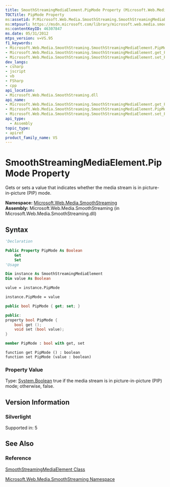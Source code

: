 ```yaml
---
title: SmoothStreamingMediaElement.PipMode Property (Microsoft.Web.Media.SmoothStreaming)
TOCTitle: PipMode Property
ms:assetid: P:Microsoft.Web.Media.SmoothStreaming.SmoothStreamingMediaElement.PipMode
ms:mtpsurl: https://msdn.microsoft.com/library/microsoft.web.media.smoothstreaming.smoothstreamingmediaelement.pipmode(v=VS.95)
ms:contentKeyID: 46307847
ms.date: 05/31/2012
mtps_version: v=VS.95
f1_keywords:
- Microsoft.Web.Media.SmoothStreaming.SmoothStreamingMediaElement.PipMode
- Microsoft.Web.Media.SmoothStreaming.SmoothStreamingMediaElement.get_PipMode
- Microsoft.Web.Media.SmoothStreaming.SmoothStreamingMediaElement.set_PipMode
dev_langs:
- csharp
- jscript
- vb
- FSharp
- cpp
api_location:
- Microsoft.Web.Media.SmoothStreaming.dll
api_name:
- Microsoft.Web.Media.SmoothStreaming.SmoothStreamingMediaElement.get_PipMode
- Microsoft.Web.Media.SmoothStreaming.SmoothStreamingMediaElement.PipMode
- Microsoft.Web.Media.SmoothStreaming.SmoothStreamingMediaElement.set_PipMode
api_type:
  - Assembly
topic_type:
- apiref
product_family_name: VS
---
```


# SmoothStreamingMediaElement.PipMode Property

Gets or sets a value that indicates whether the media stream is in picture-in-picture (PIP) mode.

**Namespace:**  [Microsoft.Web.Media.SmoothStreaming](microsoft-web-media-smoothstreaming-namespace_1.md)  
**Assembly:**  Microsoft.Web.Media.SmoothStreaming (in Microsoft.Web.Media.SmoothStreaming.dll)

## Syntax

```vb
'Declaration

Public Property PipMode As Boolean
    Get
    Set
'Usage

Dim instance As SmoothStreamingMediaElement
Dim value As Boolean

value = instance.PipMode

instance.PipMode = value
```

```csharp
public bool PipMode { get; set; }
```

```cpp
public:
property bool PipMode {
    bool get ();
    void set (bool value);
}
```

``` fsharp
member PipMode : bool with get, set
```

```jscript
function get PipMode () : boolean
function set PipMode (value : boolean)
```

### Property Value

Type: [System.Boolean](https://msdn.microsoft.com/library/a28wyd50\(v=vs.95\))  
true if the media stream is in picture-in-picture (PIP) mode; otherwise, false.

## Version Information

### Silverlight

Supported in: 5  

## See Also

### Reference

[SmoothStreamingMediaElement Class](smoothstreamingmediaelement-class-microsoft-web-media-smoothstreaming_1.md)

[Microsoft.Web.Media.SmoothStreaming Namespace](microsoft-web-media-smoothstreaming-namespace_1.md)
